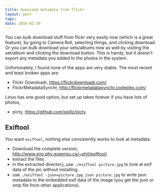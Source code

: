 ```yaml
---
title: Download metadata from flickr
layout: post
tags:
date: 2016-02-30
---
```


You can bulk download stuff from flickr very easily now (which is a great feature), by going to Camera Roll, selecting things, and clicking download.
Or you can bulk download your sets/albums now as well by visiting the set/album and clicking the download button. 
This is handy, but it doesn't export any metadata you added to the photos in the system. 

Unfortunately, I found none of the apps are very stable.
The most recent and least broken apps are:

- Flickr Downloadr, https://flickrdownloadr.com/ 
- FlickrMetadataSynchr, http://flickrmetadatasynchr.codeplex.com/

Linux has one good option, but set up takes forever if you have lots of photos, 

- picty, https://github.com/spillz/picty

## Exiftool

You want `exiftool`, nothing else consistently works to look at metadata. 

- Download the complete version, http://www.sno.phy.queensu.ca/~phil/exiftool/
- extract the files
- in the extracted directory, use `./exiftool picture.jpg` to look at exif data of the pic without installing. 
- use `./exiftool -json=picture.jpg.json picture.jpg` to write json metadata to the embedded exif data of the image (you get the json or xmp file from other applications).




